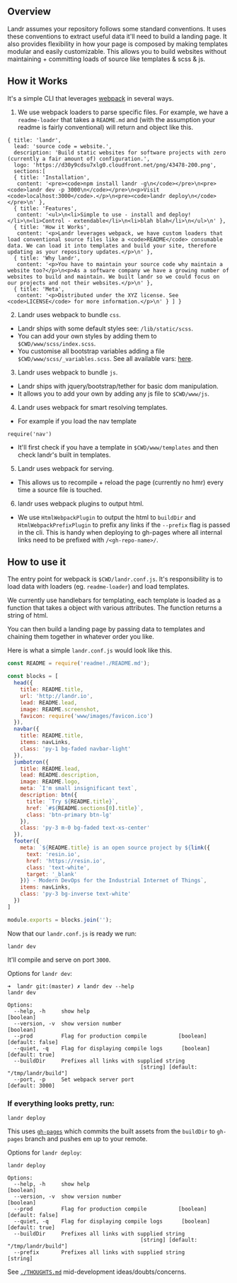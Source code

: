 ## Overview

Landr assumes your repository follows some standard conventions. It uses these conventions to extract useful data it'll need to build a landing page. It also provides flexibility in how your page is composed by making templates modular and easily customizable. This allows you to build websites without maintaining + committing loads of source like templates & scss & js.

## How it Works

It's a simple CLI that leverages [webpack](https://webpack.github.io) in several ways.

1. We use webpack loaders to parse specific files. For example, we have a `readme-loader` that takes a `README.md` and (with the assumption your readme is fairly conventional) will return and object like this.

```
{ title: 'landr',
  lead: 'source code = website.',
  description: 'Build static websites for software projects with zero (currently a fair amount of) configuration.',
  logo: 'https://d30y9cdsu7xlg0.cloudfront.net/png/43478-200.png',
  sections:[
  { title: 'Installation',
   content: '<pre><code>npm install landr -g\n</code></pre>\n<pre><code>landr dev -p 3000\n</code></pre>\n<p>Visit <code>localhost:3000</code>.</p>\n<pre><code>landr deploy\n</code></pre>\n' },
  { title: 'Features',
   content: '<ul>\n<li>Simple to use - install and deploy!</li>\n<li>Control - extendable</li>\n<li>blah blah</li>\n</ul>\n' },
  { title: 'How it Works',
   content: '<p>Landr leverages webpack, we have custom loaders that load conventional source files like a <code>README</code> consumable data. We can load it into templates and build your site, therefore updating as your repository updates.</p>\n' },
  { title: 'Why landr',
   content: '<p>You have to maintain your source code why maintain a website too?</p>\n<p>As a software company we have a growing number of websites to build and maintain. We built landr so we could focus on our projects and not their websites.</p>\n' },
  { title: 'Meta',
   content: '<p>Distributed under the XYZ license. See <code>LICENSE</code> for more information.</p>\n' } ] }
```

2. Landr uses webpack to bundle `css`.
  - Landr ships with some default styles see: `/lib/static/scss`.
  - You can add your own styles by adding them to `$CWD/www/scss/index.scss`.
  - You customise all bootstrap variables adding a file `$CWD/www/scss/_variables.scss`. See all available vars: [here](https://github.com/twbs/bootstrap/blob/v4-dev/scss/_variables.scss).

3. Landr uses webpack to bundle `js`.
  - Landr ships with jquery/bootstrap/tether for basic dom manipulation.
  - It allows you to add your own by adding any js file to `$CWD/www/js`.

4. Landr uses webpack for smart resolving templates.
  - For example if you load the nav template
  ```
  require('nav')
  ```
  - It'll first check if you have a template in `$CWD/www/templates` and then check landr's built in templates.

5. Landr uses webpack for serving.
  - This allows us to recompile + reload the page (currently no hmr) every time
  a source file is touched.

6. landr uses webpack plugins to output html.
 - We use `HtmlWebpackPlugin` to output the html to `buildDir` and `HtmlWebpackPrefixPlugin` to prefix any links if the `--prefix` flag is passed in the cli. This is handy when deploying to gh-pages where all internal links need to be prefixed with `/<gh-repo-name>/`.

## How to use it

The entry point for webpack is `$CWD/landr.conf.js`. It's responsibility is to load data with loaders (eg. `readme-loader`) and load templates.

We currently use handlebars for templating, each template is loaded as a function that takes a object with various attributes. The function returns a string of html.

You can then build a landing page by passing data to templates and chaining them together in whatever order you like.

Here is what a simple `landr.conf.js` would look like this.

``` javascript
const README = require('readme!./README.md');

const blocks = [
  head({
    title: README.title,
    url: 'http://landr.io',
    lead: README.lead,
    image: README.screenshot,
    favicon: require('www/images/favicon.ico')
  }),
  navbar({
    title: README.title,
    items: navLinks,
    class: 'py-1 bg-faded navbar-light'
  }),
  jumbotron({
    title: README.lead,
    lead: README.description,
    image: README.logo,
    meta: `I'm small insignificant text`,
    description: btn({
      title: `Try ${README.title}`,
      href: `#${README.sections[0].title}`,
      class: 'btn-primary btn-lg'
    }),
    class: 'py-3 m-0 bg-faded text-xs-center'
  }),
  footer({
    meta: `${README.title} is an open source project by ${link({
      text: 'resin.io',
      href: 'https://resin.io',
      class: 'text-white',
      target: '_blank'
    })} - Modern DevOps for the Industrial Internet of Things`,
    items: navLinks,
    class: 'py-3 bg-inverse text-white'
  })
]

module.exports = blocks.join('');
```

Now that our `landr.conf.js` is ready we run:

```
landr dev
```

It'll compile and serve on port `3000`.

Options for `landr dev`:

```
➜  landr git:(master) ✗ landr dev --help
landr dev

Options:
  --help, -h     show help                                             [boolean]
  --version, -v  show version number                                   [boolean]
  --prod         Flag for production compile          [boolean] [default: false]
  --quiet, -q    Flag for displaying compile logs      [boolean] [default: true]
  --buildDir     Prefixes all links with supplied string
                                          [string] [default: "/tmp/landr/build"]
  --port, -p     Set webpack server port                         [default: 3000]
```

### If everything looks pretty, run:

```
landr deploy
```

This uses [`gh-pages`](https://www.npmjs.com/package/gh-pages) which commits the built assets from the `buildDir` to `gh-pages` branch and pushes em up to your remote.

Options for `landr deploy`:

```
landr deploy

Options:
  --help, -h     show help                                             [boolean]
  --version, -v  show version number                                   [boolean]
  --prod         Flag for production compile          [boolean] [default: false]
  --quiet, -q    Flag for displaying compile logs      [boolean] [default: true]
  --buildDir     Prefixes all links with supplied string
                                          [string] [default: "/tmp/landr/build"]
  --prefix       Prefixes all links with supplied string                [string]
```

See [`./THOUGHTS.md`](https://github.com/resin-io-playground/lander/blob/master/docs/THOUGHTS.md) mid-development ideas/doubts/concerns.

